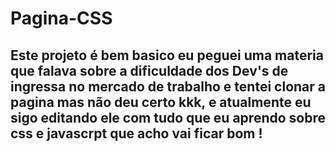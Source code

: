 # Pagina-CSS
## Este projeto é bem basico eu peguei uma materia que falava sobre a dificuldade dos Dev's de ingressa no mercado de trabalho e tentei clonar a pagina mas não deu certo kkk, e atualmente eu sigo editando ele com tudo que eu aprendo sobre css e javascrpt que acho vai ficar bom !